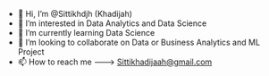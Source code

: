 - 👋 Hi, I’m @Sittikhdjh (Khadijah)
- 👀 I’m interested in Data Analytics and Data Science
- 🌱 I’m currently learning Data Science
- 💞️ I’m looking to collaborate on Data or Business Analytics and ML Project
- 📫 How to reach me ---> Sittikhadijaah@gmail.com

<!---
Sittikhdjh/Sittikhdjh is a ✨ special ✨ repository because its `README.md` (this file) appears on your GitHub profile.
You can click the Preview link to take a look at your changes.
--->
